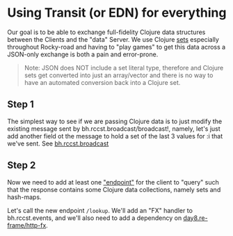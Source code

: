 # Using Transit (or EDN) for everything

Our goal is to be able to exchange full-fidelity Clojure data structures between the 
Clients and the "data" Server. We use Clojure [sets]() especially throughout Rocky-road and
having to "play games" to get this data across a JSON-only exchange is both a pain and error-prone.

> Note: JSON does NOT include a set literal type, therefore and Clojure sets get converted into just
> an array/vector and there is no way to have an automated conversion back into a Clojure set.


## Step 1

The simplest way to see if we are passing Clojure data is to just modify the existing message sent by
bh.rccst.broadcast/broadcast!, namely, let's just add another field ot the message to hold a set of
the last 3 values for :i that we've sent. See [bh.rccst.broadcast](https://github.com/cawasser/rccst/blob/master/src/clj/bh/rccst/broadcast.clj)

## Step 2

Now we need to add at least one ["endpoint"](https://study.com/academy/lesson/what-is-web-service-endpoint-definition-concept.html) 
for the client to "query" such that the response contains some Clojure data collections, namely sets and 
hash-maps.

Let's call the new endpoint `/lookup`. We'll add an "FX" handler to bh.rccst.events, and we'll also need
to add a dependency on [day8.re-frame/http-fx](https://github.com/Day8/re-frame-http-fx).

